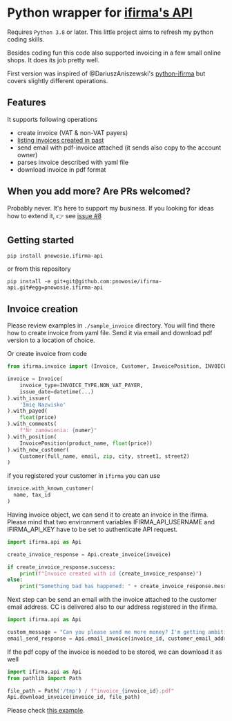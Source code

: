 # Python wrapper for [ifirma's API](https://api.ifirma.pl)

Requires `Python 3.8` or later. 
This little project aims to refresh my python coding skills.

Besides coding fun this code also supported invoicing in a few small online shops. It does its job pretty well.

First version was inspired of @DariuszAniszewski's [python-ifirma](https://github.com/DariuszAniszewski/python-ifirma) 
but covers slightly different operations.

## Features

It supports following operations
- create invoice (VAT & non-VAT payers)
- [listing invoices created in past](/sample_invoice/list_invoices.py)
- send email with pdf-invoice attached (it sends also copy to the account owner)
- parses invoice described with yaml file
- download invoice in pdf format

## When you add more? Are PRs welcomed?

Probably never. It's here to support my business. 
If you looking for ideas how to extend it, 👉 see [issue #8](https://github.com/pnowosie/ifirma-api/issues/8)

## Getting started

```
pip install pnowosie.ifirma-api
```

or from this repository
```
pip install -e git+git@github.com:pnowosie/ifirma-api.git#egg=pnowosie.ifirma-api
```
## Invoice creation

Please review examples in `./sample_invoice` directory. You will find there how to create invoice from yaml file. 
Send it via email and download pdf version to a location of choice.

Or create invoice from code

```python
from ifirma.invoice import (Invoice, Customer, InvoicePosition, INVOICE_TYPE)

invoice = Invoice(
    invoice_type=INVOICE_TYPE.NON_VAT_PAYER,
    issue_date=datetime(...)
).with_issuer(
    'Imię Nazwisko'
).with_payed(
    float(price)
).with_comments(
    f"Nr zamówienia: {numer}"
).with_position(
    InvoicePosition(product_name, float(price))
).with_new_customer(
    Customer(full_name, email, zip, city, street1, street2)
)
```

if you registered your customer in `ifirma` you can use
```python
invoice.with_known_customer(
  name, tax_id
)
```

Having invoice object, we can send it to create an invoice in the ifirma. Please mind that two environment variables
IFIRMA_API_USERNAME and IFIRMA_API_KEY have to be set to authenticate API request.
```python
import ifirma.api as Api

create_invoice_response = Api.create_invoice(invoice)

if create_invoice_response.success:
    print(f"Invoice created with id {create_invoice_response}")
else:
    print("Something bad has happened: " + create_invoice_response.message)
```

Next step can be send an email with the invoice attached to the customer email address. CC is delivered also to our
address registered in the ifirma.

```python
import ifirma.api as Api

custom_message = "Can you please send me more money? I'm getting ambitious vacation plans!"
email_send_response = Api.email_invoice(invoice_id, customer_email_address, custom_message)
```

If the pdf copy of the invoice is needed to be stored, we can download it as well

```python
import ifirma.api as Api
from pathlib import Path

file_path = Path('/tmp') / f"invoice_{invoice_id}.pdf"
Api.download_invoice(invoice_id, file_path)
```

Please check [this example](https://github.com/pnowosie/ifirma-api/blob/main/sample_invoice/main.py).
